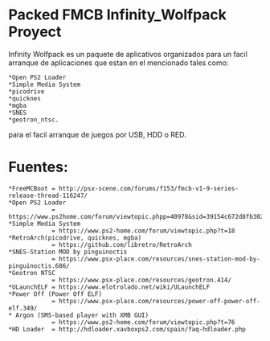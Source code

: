 # Packed FMCB Infinity_Wolfpack Proyect

Infinity Wolfpack es un paquete de aplicativos organizados para un facil arranque de aplicaciones que estan en el mencionado tales como:

    *Open PS2 Loader
    *Simple Media System
    *picodrive
    *quicknes
    *mgba
    *SNES
    *geotron_ntsc.

para el facil arranque de juegos por USB, HDD o RED.

# Fuentes: 
    
    *FreeMCBoot = http://psx-scene.com/forums/f153/fmcb-v1-9-series-release-thread-116247/
    *Open PS2 Loader  
                = https://www.ps2home.com/forum/viewtopic.phpp=40978&sid=39154c672d8fb302b8838a1ce27fc786#p40978
    *Simple Media System
                = https://www.ps2-home.com/forum/viewtopic.php?t=18
    *RetroArch(picodrive, quicknes, mgba) 
                = https://github.com/libretro/RetroArch
    *SNES-Station MOD by pinguinoctis
                = https://www.psx-place.com/resources/snes-station-mod-by-pinguinoctis.686/
    *Geotron NTSC
                = https://www.psx-place.com/resources/geotron.414/
    *ULaunchELF = https://www.elotrolado.net/wiki/ULaunchELF
    *Power Off (Power Off ELF) 
                = https://www.psx-place.com/resources/power-off-power-off-elf.349/
    * Argon (SMS-based player with XMB GUI)
                = https://www.ps2-home.com/forum/viewtopic.php?t=76
    *HD Loader  = http://hdloader.xavboxps2.com/spain/faq-hdloader.php
    
    
   
   
